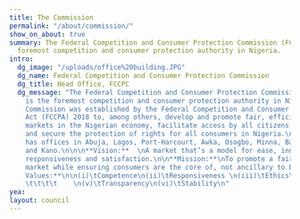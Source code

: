 ```yaml
---
title: The Commission
permalink: "/about/commission/"
show_on_about: true
summary: The Federal Competition and Consumer Protection Commission (FCCPC) is the
  foremost competition and consumer protection authority in Nigeria.
intro:
  dg_image: "/uploads/office%20building.JPG"
  dg_name: Federal Competition and Consumer Protection Commission
  dg_title: Head Office, FCCPC
  dg_message: "The Federal Competition and Consumer Protection Commission (FCCPC)
    is the foremost competition and consumer protection authority in Nigeria.\n\nThe
    Commission was established by the Federal Competition and Consumer Protection
    Act (FCCPA) 2018 to, among others, develop and promote fair, efficient and competitive
    markets in the Nigerian economy, facilitate access by all citizens to safe products,
    and secure the protection of rights for all consumers in Nigeria.\n\nFCCPC currently
    has offices in Abuja, Lagos, Port-Harcourt, Awka, Osogbo, Minna, Bauchi, Katsina
    and Kano.\n\n\n**Vision:**  \nA market that’s a model for ease, innovation, dynamism,
    responsiveness and satisfaction.\n\n**Mission:**\nTo promote a fair and vibrant
    market while ensuring consumers are the core of, not ancillary to business.\n\n**Core
    Values:**\n\n(i)\tCompetence\n(ii)\tResponsiveness \n(iii)\tEthics\n(iv)\tSensitivity
    \t\t\t\t    \n(v)\tTransparency\n(vi)\tStability\n"
yea: 
layout: council
---
```


 